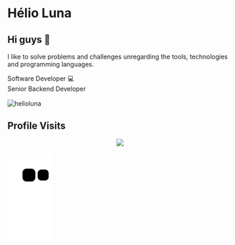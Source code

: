 # Hélio Luna

## Hi guys 👋
I like to solve problems and challenges unregarding the tools, technologies and programming languages.
<br />

Software Developer :computer:
<br />
Senior Backend Developer
<br />

<p><img align="center" src="https://github-readme-stats.vercel.app/api/top-langs?username=helioluna&show_icons=true&locale=en&layout=compact" alt="helioluna" /></p>

## Profile Visits 

<!-- visitors count  -->

<p align="center" >   
  <img src="https://profile-counter.glitch.me/alexiakattah/count.svg" />  
</p>

![github contribution grid snake animation](https://raw.githubusercontent.com/alexiakattah/alexiakattah/output/github-contribution-grid-snake.svg)
